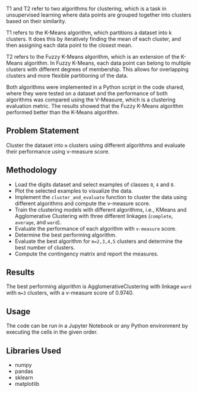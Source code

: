 T1 and T2 refer to two algorithms for clustering, which is a task in unsupervised learning where data points are grouped together into clusters based on their similarity.

T1 refers to the K-Means algorithm, which partitions a dataset into k clusters. It does this by iteratively finding the mean of each cluster, and then assigning each data point to the closest mean.

T2 refers to the Fuzzy K-Means algorithm, which is an extension of the K-Means algorithm. In Fuzzy K-Means, each data point can belong to multiple clusters with different degrees of membership. This allows for overlapping clusters and more flexible partitioning of the data.

Both algorithms were implemented in a Python script in the code shared, where they were tested on a dataset and the performance of both algorithms was compared using the V-Measure, which is a clustering evaluation metric. The results showed that the Fuzzy K-Means algorithm performed better than the K-Means algorithm.

## Problem Statement
Cluster the dataset into `m` clusters using different algorithms and evaluate their performance using v-measure score.

## Methodology
- Load the digits dataset and select examples of classes `0`, `4` and `8`.
- Plot the selected examples to visualize the data.
- Implement the `cluster_and_evaluate` function to cluster the data using different algorithms and compute the v-measure score.
- Train the clustering models with different algorithms, i.e., KMeans and Agglomerative Clustering with three different linkages (`complete`, `average`, and `ward`).
- Evaluate the performance of each algorithm with `v-measure` score.
- Determine the best performing algorithm.
- Evaluate the best algorithm for `m=2,3,4,5` clusters and determine the best number of clusters.
- Compute the contingency matrix and report the measures.

## Results
The best performing algorithm is AgglomerativeClustering with linkage `ward` with `m=3` clusters, with a v-measure score of 0.9740.

## Usage
The code can be run in a Jupyter Notebook or any Python environment by executing the cells in the given order.

## Libraries Used
- numpy
- pandas
- sklearn
- matplotlib

